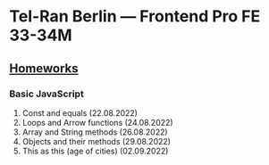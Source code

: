 # Tel-Ran Berlin — Frontend Pro FE 33-34M

## [Homeworks](./BasicJS-HW)

### Basic JavaScript

1. Const and equals (22.08.2022)
1. Loops and Arrow functions (24.08.2022)
1. Array and String methods (26.08.2022)
1. Objects and their methods (29.08.2022)
1. This as this (age of cities) (02.09.2022)
